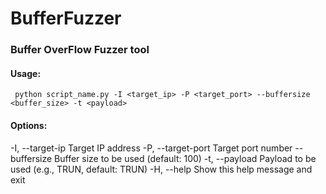 # BufferFuzzer
### Buffer OverFlow Fuzzer tool

#### Usage: 
` python script_name.py -I <target_ip> -P <target_port> --buffersize <buffer_size> -t <payload>` 
#### Options:
  -I, --target-ip    Target IP address
  -P, --target-port  Target port number
  --buffersize       Buffer size to be used (default: 100)
  -t, --payload      Payload to be used (e.g., TRUN, default: TRUN)
  -H, --help         Show this help message and exit
